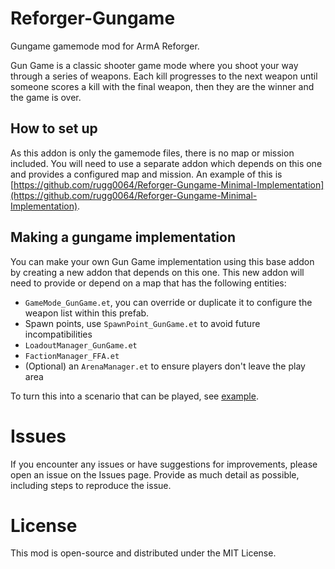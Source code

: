 # Reforger-Gungame

Gungame gamemode mod for ArmA Reforger.

Gun Game is a classic shooter game mode where you shoot your way through a series of weapons. Each kill progresses to the next weapon until someone scores a kill with the final weapon, then they are the winner and the game is over.

## How to set up

As this addon is only the gamemode files, there is no map or mission included. You will need to use a separate addon which depends on this one and provides a configured map and mission. An example of this is [https://github.com/rugg0064/Reforger-Gungame-Minimal-Implementation](https://github.com/rugg0064/Reforger-Gungame-Minimal-Implementation).

## Making a gungame implementation

You can make your own Gun Game implementation using this base addon by creating a new addon that depends on this one. This new addon will need to provide or depend on a map that has the following entities:

- `GameMode_GunGame.et`, you can override or duplicate it to configure the weapon list within this prefab.
- Spawn points, use `SpawnPoint_GunGame.et` to avoid future incompatibilities
- `LoadoutManager_GunGame.et`
- `FactionManager_FFA.et`
- (Optional) an `ArenaManager.et` to ensure players don't leave the play area

To turn this into a scenario that can be played, see [example](https://github.com/rugg0064/Reforger-Gungame-Minimal-Implementation/blob/main/Missions/GungameMinimal.conf).

# Issues

If you encounter any issues or have suggestions for improvements, please open an issue on the Issues page. Provide as much detail as possible, including steps to reproduce the issue.

# License

This mod is open-source and distributed under the MIT License.
